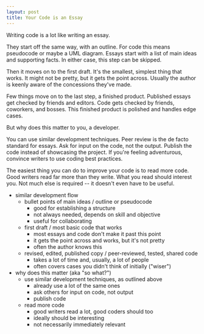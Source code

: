 ```yaml
---
layout: post
title: Your Code is an Essay
---
```


Writing code is a lot like writing an essay.

They start off the same way, with an outline.
For code this means pseudocode or maybe a UML diagram.
Essays start with a list of main ideas and supporting facts.
In either case, this step can be skipped.

Then it moves on to the first draft.
It's the smallest, simplest thing that works.
It might not be pretty, but it gets the point across.
Usually the author is keenly aware of the concessions they've made.

Few things move on to the last step, a finished product.
Published essays get checked by friends and editors.
Code gets checked by friends, coworkers, and bosses.
This finished product is polished and handles edge cases.

But why does this matter to you, a developer.

You can use similar development techniques.
Peer review is the de facto standard for essays.
Ask for input on the code, not the output.
Publish the code instead of showcasing the project.
If you're feeling adventurous, convince writers to use coding best practices.

The easiest thing you can do to improve your code is to read more code.
Good writers read far more than they write.
What you read should interest you.
Not much else is required -- it doesn't even have to be useful.

-   similar development flow
    -   bullet points of main ideas / outline or pseudocode
        -   good for establishing a structure
        -   not always needed, depends on skill and objective
        -   useful for collaborating
    -   first draft / most basic code that works
        -   most essays and code don't make it past this point
        -   it gets the point across and works, but it's not pretty
        -   often the author knows this
    -   revised, edited, published copy / peer-reviewed, tested, shared code
        -   takes a lot of time and, usually, a lot of people
        -   often covers cases you didn't think of initially ("wiser")
-   why does this matter (aka "so what?")
    -   use similar development techniques, as outlined above
        -   already use a lot of the same ones
        -   ask others for input on code, not output
        -   publish code
    -   read more code
        -   good writers read a lot, good coders should too
        -   ideally should be interesting
        -   not necessarily immediately relevant
